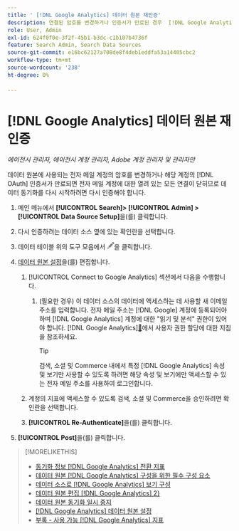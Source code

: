 ```yaml
---
title: ' [!DNL Google Analytics] 데이터 원본 재인증'
description: 연결된 암호를 변경하거나 인증서가 만료된 경우  [!DNL Google Analytics] 데이터 원본을 다시 인증하는 방법을 알아보세요.
role: User, Admin
exl-id: 624f0f0e-3f2f-45b1-b3dc-c1b107b4736f
feature: Search Admin, Search Data Sources
source-git-commit: e16bc62127a708de8f4deb1eddfa53a14405cbc2
workflow-type: tm+mt
source-wordcount: '238'
ht-degree: 0%

---
```


# [!DNL Google Analytics] 데이터 원본 재인증

*에이전시 관리자, 에이전시 계정 관리자, Adobe 계정 관리자 및 관리자만*

데이터 원본에 사용되는 전자 메일 계정의 암호를 변경하거나 해당 계정의 [!DNL OAuth] 인증서가 만료되면 전자 메일 계정에 대한 열려 있는 모든 연결이 닫히므로 데이터 동기화를 다시 시작하려면 다시 인증해야 합니다.

1. 메인 메뉴에서 **[!UICONTROL Search]> [!UICONTROL Admin] >[!UICONTROL Data Source Setup]**&#x200B;을(를) 클릭합니다.

1. 다시 인증하려는 데이터 소스 옆에 있는 확인란을 선택합니다.

1. 데이터 테이블 위의 도구 모음에서 ![편집](/help/search-social-commerce/assets/edit.png "편집")을 클릭합니다.

1. [데이터 원본 설정](data-source-settings.md)을(를) 편집합니다.

   1. [!UICONTROL Connect to Google Analytics] 섹션에서 다음을 수행합니다.

      1. (필요한 경우) 이 데이터 소스의 데이터에 액세스하는 데 사용할 새 이메일 주소를 입력합니다. 전자 메일 주소는 [!DNL Google] 계정에 등록되어야 하며 [!DNL Google Analytics] 계정에 대한 &quot;읽기 및 분석&quot; 권한이 있어야 합니다.  [!DNL Google Analytics][&#128279;](https://support.google.com/analytics/answer/9305587)에서 사용자 권한 할당에 대한 지침을 참조하세요.

         >[!TIP]
         >
         >검색, 소셜 및 Commerce 내에서 특정 [!DNL Google Analytics] 속성 및 보기만 사용할 수 있도록 하려면 해당 속성 및 보기에만 액세스할 수 있는 전자 메일 주소를 사용하여 로그인합니다.

   1. 계정의 지표에 액세스할 수 있도록 검색, 소셜 및 Commerce을 승인하려면 확인란을 선택합니다.

   1. **[!UICONTROL Re-Authenticate]**&#x200B;을(를) 클릭합니다.

1. **[!UICONTROL Post]**&#x200B;을(를) 클릭합니다.

>[!MORELIKETHIS]
>
>* [동기화 정보 [!DNL Google Analytics] 전환 지표](data-source-about.md)
>* [데이터 원본 [!DNL Google Analytics] 구성을 위한 필수 구성 요소](data-source-prerequisites.md)
>* [데이터 소스로  [!DNL Google Analytics] 보기 구성](data-source-configure.md)
>* [데이터 원본 편집 [!DNL Google Analytics] 2&rbrace;](data-source-edit.md)
>* [데이터 원본 동기화 일시 중지](data-source-pause.md)
>* [[!DNL Google Analytics] 데이터 원본 설정](data-source-settings.md)
>* [부록 - 사용 가능 [!DNL Google Analytics] 지표](data-source-ga-metrics.md)
